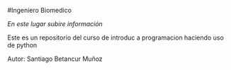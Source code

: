 ﻿#Ingeniero Biomedico

_En este lugar subire información_  


Este es un repositorio del curso de introduc  a programacion haciendo uso de python 

Autor: Santiago Betancur Muñoz 
